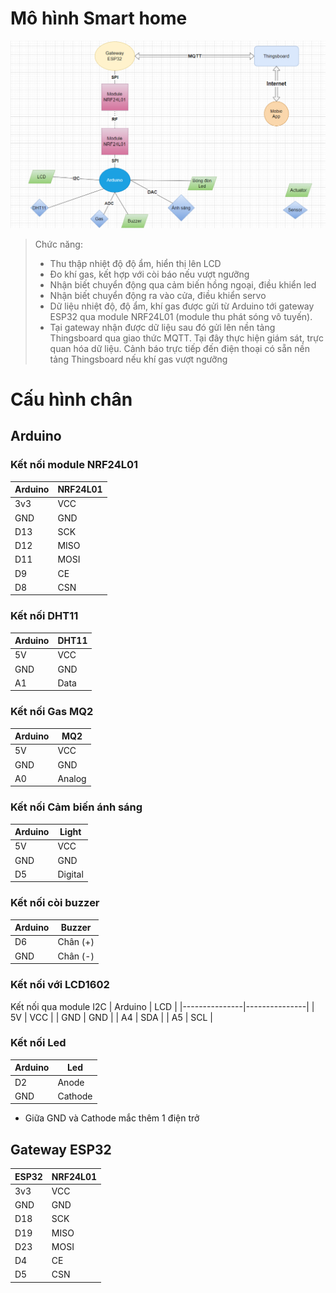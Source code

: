 # Mô hình Smart home
![Mô hình](https://github.com/kiennkt/smart_home/blob/main/smarthome.PNG)
> Chức năng:
> * Thu thập nhiệt độ độ ẩm, hiển thị lên LCD
> * Đo khí gas, kết hợp với còi báo nếu vượt ngưỡng
> * Nhận biết chuyển động qua cảm biến hồng ngoại, điều khiển led
> * Nhận biết chuyển động ra vào cửa, điều khiển servo
> * Dữ liệu nhiệt độ, độ ẩm, khí gas được gửi từ Arduino tới gateway ESP32 qua module NRF24L01 (module thu phát sóng vô tuyến).
> * Tại gateway nhận được dữ liệu sau đó gửi lên nền tảng Thingsboard qua giao thức MQTT. Tại đây thực hiện giám sát, trực quan hóa dữ liệu. Cảnh báo trực tiếp đến điện thoại có sẵn nền tảng Thingsboard nếu khí gas vượt ngưỡng

# Cấu hình chân
## Arduino
### Kết nối module NRF24L01
|    Arduino    |    NRF24L01   |
|---------------|---------------|
| 3v3 | VCC |
| GND | GND |
| D13 | SCK |
| D12 | MISO |
| D11 | MOSI |
| D9 | CE |
| D8 | CSN |
### Kết nối DHT11
|    Arduino    |    DHT11   |
|---------------|---------------|
| 5V | VCC |
| GND | GND |
| A1 | Data |
### Kết nối Gas MQ2
|    Arduino    |    MQ2   |
|---------------|---------------|
| 5V | VCC |
| GND | GND |
| A0 | Analog |
### Kết nối Cảm biến ánh sáng
|    Arduino    |    Light   |
|---------------|---------------|
| 5V | VCC |
| GND | GND |
| D5 | Digital |
### Kết nối còi buzzer
|    Arduino    |    Buzzer   |
|---------------|---------------|
| D6 | Chân (+) |
| GND | Chân (-) |
### Kết nối với LCD1602
Kết nối qua module I2C
|    Arduino    |    LCD   |
|---------------|---------------|
| 5V | VCC |
| GND | GND |
| A4 | SDA |
| A5 | SCL |
### Kết nối Led
|    Arduino    |    Led   |
|---------------|---------------|
| D2 | Anode |
| GND | Cathode |
* Giữa GND và Cathode mắc thêm 1 điện trở
## Gateway ESP32
|    ESP32    |    NRF24L01   |
|---------------|---------------|
| 3v3 | VCC |
| GND | GND |
| D18 | SCK |
| D19 | MISO |
| D23 | MOSI |
| D4 | CE |
| D5 | CSN |



